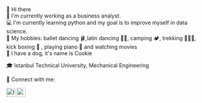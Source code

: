 👋 Hi there
<br />
👀 I'm currently working as a business analyst.
<br />
💻 I'm currently learning python and my goal is to improve myself in data science.
<br />
👯 My hobbies: ballet dancing 🩰,latin dancing 💃🏼, camping 🏕️, trekking 🏃🏼‍♀️, kick boxing 🥊 , playing piano 🎹 and watching movies 
<br />
🐶 I have a dog, it's name is Cookie

🎓 Istanbul Technical University, Mechanical Engineering


📩 Connect with me:

[<img align="left" alt="linkedin | LinkedIn" width="24px" src="https://raw.githubusercontent.com/peterthehan/peterthehan/master/assets/linkedin.svg" />][linkedin]
[<img align="left" height="24" width="24" src="https://cdn.jsdelivr.net/npm/simple-icons@v4/icons/gmail.svg" />][gmail]

<br />

[linkedin]: https://www.linkedin.com/in/ceyda-başaran-94b6b3146/
[gmail]: mailto:ceydabasaran95@gmail.com
<br />



<!---
ceydabasaran/ceydabasaran is a ✨ special ✨ repository because its `README.md` (this file) appears on your GitHub profile.
You can click the Preview link to take a look at your changes.
--->

